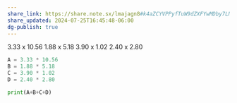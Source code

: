 ```yaml
---
share_link: https://share.note.sx/lmajagn8#k4aZCYVPPyfTuW9dZXFYwMDby7LNU7EfYQtIVQZS9MQ
share_updated: 2024-07-25T16:45:48-06:00
dg-publish: true
---
```

3.33 x 10.56
1.88 x 5.18
3.90 x 1.02
2.40 x 2.80

```python
A = 3.33 * 10.56
B = 1.88 * 5.18
C = 3.90 * 1.02
D = 2.40 * 2.80
```
```python
print(A+B+C+D)
```